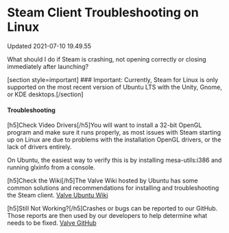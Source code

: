 # Steam Client Troubleshooting on Linux
Updated 2021-07-10 19.49.55

What should I do if Steam is crashing, not opening correctly or closing immediately after launching?  
  
[section style=important] ### Important:
Currently, Steam for Linux is only supported on the most recent version of Ubuntu LTS with the Unity, Gnome, or KDE desktops.[/section]  
#### Troubleshooting
  
  
[h5]Check Video Drivers[/h5]You will want to install a 32-bit OpenGL program and make sure it runs properly, as most issues with Steam starting up on Linux are due to problems with the installation OpenGL drivers, or the lack of drivers entirely.  
  
On Ubuntu, the easiest way to verify this is by installing mesa-utils:i386 and running glxinfo from a console.  
  
[h5]Check the Wiki[/h5]The Valve Wiki hosted by Ubuntu has some common solutions and recommendations for installing and troubleshooting the Steam client. [Valve Ubuntu Wiki](https://wiki.ubuntu.com/Valve)  
  
[h5]Still Not Working?[/h5]Crashes or bugs can be reported to our GitHub. Those reports are then used by our developers to help determine what needs to be fixed. [Valve GitHub](https://github.com/ValveSoftware/steam-for-linux/)  
  
